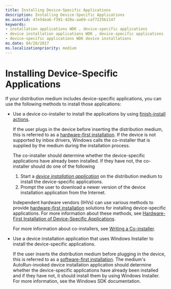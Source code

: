 ```yaml
---
title: Installing Device-Specific Applications
description: Installing Device-Specific Applications
ms.assetid: 47e54ea6-f391-420a-aa69-caf7225b1147
keywords:
- installation applications WDK , device-specific applications
- device installation applications WDK , device-specific applications
- device-specific applications WDK device installations
ms.date: 04/20/2017
ms.localizationpriority: medium
---
```


# Installing Device-Specific Applications





If your distribution medium includes device-specific applications, you can use the following methods to install those applications:

-   Use a device co-installer to install the applications by using [finish-install actions](finish-install-actions--windows-vista-and-later-.md).

    If the user plugs in the device before inserting the distribution medium, this is referred to as a [hardware-first installation](hardware-first-installation.md). If the device is not supported by inbox drivers, Windows calls the co-installer that is supplied by the medium during the installation process.

    The co-installer should determine whether the device-specific applications have already been installed. If they have not, the co-installer should do one of the following

    1.  Start a [*device installation application*](https://msdn.microsoft.com/library/windows/hardware/ff556277#wdkgloss-device-installation-application) on the distribution medium to install the device-specific applications.
    2.  Prompt the user to download a newer version of the device installation application from the Internet.

    Independent hardware vendors (IHVs) can use various methods to provide [hardware-first installation](hardware-first-installation.md) solutions for installing device-specific applications. For more information about these methods, see [Hardware-First Installation of Device-Specific Applications](hardware-first-installation-of-device-specific-applications.md).

    For more information about co-installers, see [Writing a Co-installer](writing-a-co-installer.md).

-   Use a device installation application that uses Windows Installer to install the device-specific applications.

    If the user inserts the distribution medium before plugging in the device, this is referred to as a [software-first installation](software-first-installation.md). The medium's AutoRun-invoked device installation application should determine whether the device-specific applications have already been installed and if they have not, it should install them by using Windows Installer. For more information, see the Windows SDK documentation.

 

 





